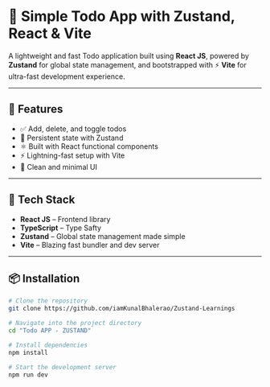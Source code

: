 # 📝 Simple Todo App with Zustand, React & Vite

A lightweight and fast Todo application built using **React JS**, powered by **Zustand** for global state management, and bootstrapped with ⚡ **Vite** for ultra-fast development experience.

---

## 🚀 Features

- ✅ Add, delete, and toggle todos
- 🔄 Persistent state with Zustand
- ⚛️ Built with React functional components
- ⚡ Lightning-fast setup with Vite
- 🧼 Clean and minimal UI

---

## 🧰 Tech Stack

- **React JS** – Frontend library
- **TypeScript** – Type Safty
- **Zustand** – Global state management made simple
- **Vite** – Blazing fast bundler and dev server

---

## 📦 Installation

```bash
# Clone the repository
git clone https://github.com/iamKunalBhalerao/Zustand-Learnings

# Navigate into the project directory
cd "Todo APP - ZUSTAND"

# Install dependencies
npm install

# Start the development server
npm run dev
